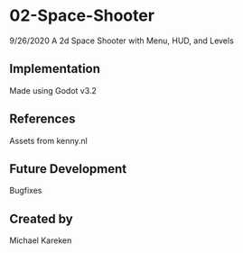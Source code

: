 # 02-Space-Shooter
9/26/2020
A 2d Space Shooter with Menu, HUD, and Levels


## Implementation
Made using Godot v3.2

## References
Assets from kenny.nl

## Future Development
Bugfixes

## Created by
Michael Kareken
